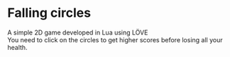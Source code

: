 # Falling circles
A simple 2D game developed in Lua using LÖVE
<br>
You need to click on the circles to get higher scores before losing all your health.
